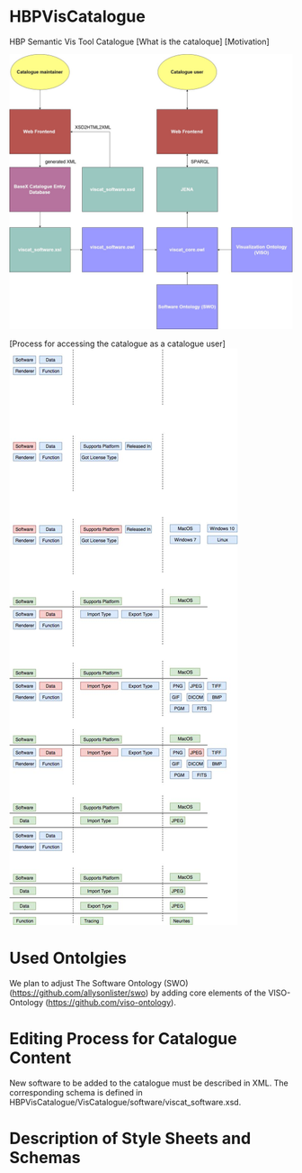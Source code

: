 # HBPVisCatalogue
HBP Semantic Vis Tool Catalogue
[What is the cataloque]
[Motivation]

![Alt text](material/img/viscat_structure_2.jpg?raw=true)

[Process for accessing the catalogue as a catalogue user]
![Alt text](material/img/catalogueUserProcess.jpg?raw=true)

# Used Ontolgies

We plan to adjust The Software Ontology (SWO) (https://github.com/allysonlister/swo) by adding core elements of the VISO-Ontology (https://github.com/viso-ontology).

# Editing Process for Catalogue Content

New software to be added to the catalogue must be described in XML. The corresponding schema is defined in HBPVisCatalogue/VisCatalogue/software/viscat_software.xsd.

# Description of Style Sheets and Schemas
